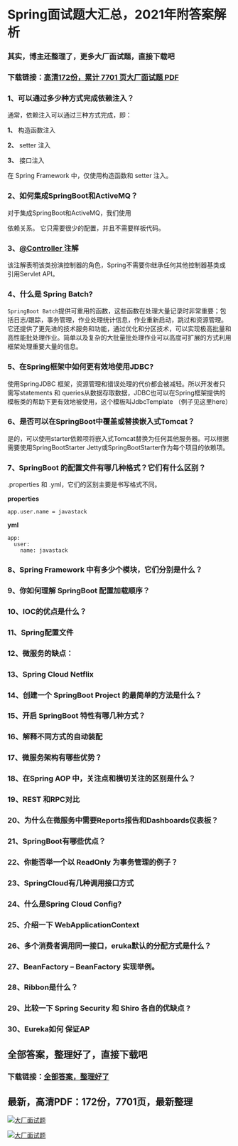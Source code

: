 # Spring面试题大汇总，2021年附答案解析

### 其实，博主还整理了，更多大厂面试题，直接下载吧

### 下载链接：[高清172份，累计 7701 页大厂面试题  PDF](https://github.com/souyunku/DevBooks/blob/master/docs/index.md)



### 1、可以通过多少种方式完成依赖注入？

通常，依赖注入可以通过三种方式完成，即：

**1、** 构造函数注入

**2、** setter 注入

**3、** 接口注入

在 Spring Framework 中，仅使用构造函数和 setter 注入。


### 2、如何集成SpringBoot和ActiveMQ？

对于集成SpringBoot和ActiveMQ，我们使用

依赖关系。 它只需要很少的配置，并且不需要样板代码。


### 3、[@Controller ](/Controller ) 注解

该注解表明该类扮演控制器的角色，Spring不需要你继承任何其他控制器基类或引用Servlet API。


### 4、什么是 Spring Batch?

`SpringBoot Batch`提供可重用的函数，这些函数在处理大量记录时非常重要；包括日志/跟踪，事务管理，作业处理统计信息，作业重新启动，跳过和资源管理。它还提供了更先进的技术服务和功能，通过优化和分区技术，可以实现极高批量和高性能批处理作业。简单以及复杂的大批量批处理作业可以高度可扩展的方式利用框架处理重要大量的信息。



### 5、在Spring框架中如何更有效地使用JDBC?

使用SpringJDBC 框架，资源管理和错误处理的代价都会被减轻。所以开发者只需写statements 和 queries从数据存取数据，JDBC也可以在Spring框架提供的模板类的帮助下更有效地被使用，这个模板叫JdbcTemplate （例子见这里here）


### 6、是否可以在SpringBoot中覆盖或替换嵌入式Tomcat？

是的，可以使用starter依赖项将嵌入式Tomcat替换为任何其他服务器。可以根据需要使用SpringBootStarter Jetty或SpringBootStarter作为每个项目的依赖项。


### 7、SpringBoot 的配置文件有哪几种格式？它们有什么区别？

.properties 和 .yml，它们的区别主要是书写格式不同。

**properties**

```
app.user.name = javastack
```

**yml**

```
app:
  user:
    name: javastack
```


### 8、Spring Framework 中有多少个模块，它们分别是什么？
### 9、你如何理解 SpringBoot 配置加载顺序？
### 10、IOC的优点是什么？
### 11、Spring配置文件
### 12、微服务的缺点：
### 13、Spring Cloud Netflix
### 14、创建一个 SpringBoot Project 的最简单的方法是什么？
### 15、开启 SpringBoot 特性有哪几种方式？
### 16、解释不同方式的自动装配
### 17、微服务架构有哪些优势？
### 18、在Spring AOP 中，关注点和横切关注的区别是什么？
### 19、REST 和RPC对比
### 20、为什么在微服务中需要Reports报告和Dashboards仪表板？
### 21、SpringBoot有哪些优点？
### 22、你能否举一个以 ReadOnly 为事务管理的例子？
### 23、SpringCloud有几种调用接口方式
### 24、什么是Spring Cloud Config?
### 25、介绍一下 WebApplicationContext
### 26、多个消费者调⽤同⼀接⼝，eruka默认的分配⽅式是什么？
### 27、BeanFactory – BeanFactory 实现举例。
### 28、Ribbon是什么？
### 29、比较一下 Spring Security 和 Shiro 各自的优缺点 ?
### 30、Eureka如何 保证AP




## 全部答案，整理好了，直接下载吧

### 下载链接：[全部答案，整理好了](https://www.souyunku.com/wp-content/uploads/weixin/githup-weixin-2.png)




## 最新，高清PDF：172份，7701页，最新整理

[![大厂面试题](https://www.souyunku.com/wp-content/uploads/weixin/mst.png "架构师专栏")](https://www.souyunku.com/wp-content/uploads/weixin/githup-weixin.png "架构师专栏")

[![大厂面试题](https://www.souyunku.com/wp-content/uploads/weixin/githup-weixin.png "架构师专栏")](https://www.souyunku.com/wp-content/uploads/weixin/githup-weixin.png "架构师专栏")
